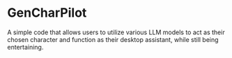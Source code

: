 # GenCharPilot
A simple code that allows users to utilize various LLM models to act as their chosen character and function as their desktop assistant, while still being entertaining.
